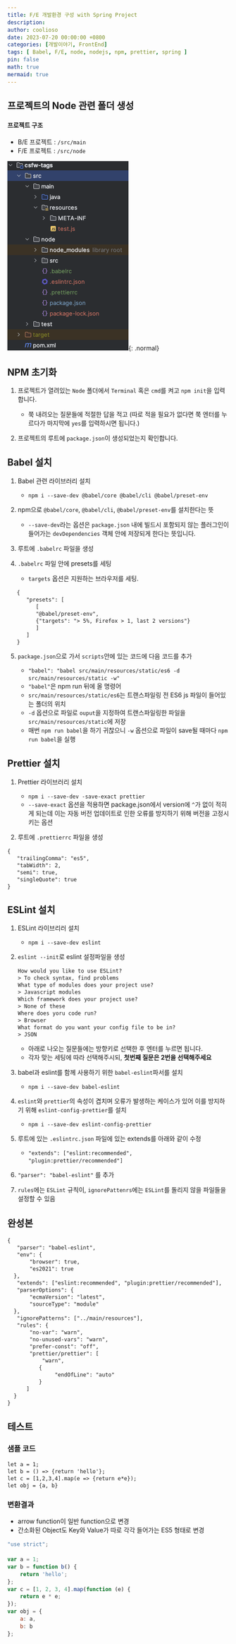 ```yaml
---
title: F/E 개발환경 구성 with Spring Project
description:
author: coolioso
date: 2023-07-20 00:00:00 +0800
categories: [개발이야기, FrontEnd]
tags: [ Babel, F/E, node, nodejs, npm, prettier, spring ]
pin: false
math: true
mermaid: true
---
```




## 프로젝트의 Node 관련 폴더 생성

#### 프로젝트 구조

- B/E 프로젝트 : `/src/main`
- F/E 프로젝트 : `/src/node`

![](/cms-assets/posts/2023/0720/fe-configuration-with-spring-step1.png){: .normal}

## NPM 초기화

1. 프로젝트가 열려있는 `Node`  폴더에서 `Terminal` 혹은 `cmd`를 켜고 `npm init`을 입력합니다.

   - 쭉 내려오는 질문들에 적절한 답을 적고 (따로 적을 필요가 없다면 쭉 엔터를 누르다가 마지막에 `yes`를 입력하시면 됩니다.)

2. 프로젝트의 루트에 `package.json`이 생성되었는지 확인합니다.



## Babel 설치

1. Babel 관련 라이브러리 설치

   - `npm i --save-dev @babel/core @babel/cli @babel/preset-env`

2. npm으로 `@babel/core`, `@babel/cli`, `@babel/preset-env`를 설치한다는 뜻

   - `--save-dev`라는 옵션은 `package.json` 내에 빌드시 포함되지 않는 플러그인이 들어가는 `devDependencies` 객체 안에 저장되게 한다는 뜻입니다.

3. 루트에 `.babelrc` 파일을 생성

4. `.babelrc` 파일 안에 presets를 세팅
   
   - `targets` 옵션은 지원하는 브라우저를 세팅. 
```
   {
      "presets": [
         [
         "@babel/preset-env",
         {"targets": "> 5%, Firefox > 1, last 2 versions"}
         ]
      ]
   }
```
5. `package.json`으로 가서 `scripts`안에 있는 코드에 다음 코드를 추가
   
   - `"babel": "babel src/main/resources/static/es6 -d src/main/resources/static -w"`
   - `"babel"`은 npm run 뒤에 올 명령어
   - `src/main/resources/static/es6`는 트랜스파일링 전 ES6 js 파일이 들어있는 폴더의 위치
   - `-d` 옵션으로 파일로 `ouput`을 지정하여 트랜스파일링한 파일을 `src/main/resources/static`에 저장
   - 매번 `npm run babel`을 하기 귀찮으니 `-w` 옵션으로 파일이 save될 때마다 `npm run babel`을 실행



## Prettier 설치

1. Prettier 라이브러리 설치

   - `npm i --save-dev -save-exact prettier`
   - `--save-exact` 옵션을 적용하면 package.json에서 version에 `^`가 없이 적히게 되는데 이는 자동 버전 업데이트로 인한 오류를 방지하기 위해 버전을 고정시키는 옵션

2. 루트에 `.prettierrc` 파일을 생성

```
{
   "trailingComma": "es5",
   "tabWidth": 2,
   "semi": true,
   "singleQuote": true
}
```



## ESLint 설치

1. ESLint 라이브리러 설치

   - `npm i --save-dev eslint`

2. `eslint --init`로 eslint 설정파일을 생성
   ```
   How would you like to use ESLint?
   > To check syntax, find problems
   What type of modules does your project use?
   > Javascript modules
   Which framework does your project use?
   > None of these
   Where does yoru code run?
   > Browser
   What format do you want your config file to be in?
   > JSON
   ```
   - 아래로 나오는 질문들에는 방향키로 선택한 후 엔터를 누르면 됩니다.
   - 각자 맞는 세팅에 따라 선택해주시되, **첫번째 질문은 2번을 선택해주세요**

3. babel과 eslint를 함께 사용하기 위한 `babel-eslint`파서를 설치

   - `npm i --save-dev babel-eslint`

4. `eslint`와 `prettier`의 속성이 겹치며 오류가 발생하는 케이스가 있어 이를 방지하기 위해 `eslint-config-prettier`를 설치

   - `npm i --save-dev eslint-config-prettier`

5. 루트에 있는 `.eslintrc.json` 파일에 있는 extends를 아래와 같이 수정

   - `"extends": ["eslint:recommended", "plugin:prettier/recommended"]`

6. `"parser": "babel-eslint"` 를 추가

7. `rules`에는 `ESLint` 규칙이, `ignorePattenrs`에는 `ESLint`를 돌리지 않을 파일들을 설정할 수 있음



## 완성본

```
{
   "parser": "babel-eslint",
   "env": {
       "browser": true,
       "es2021": true
  },
   "extends": ["eslint:recommended", "plugin:prettier/recommended"],
   "parserOptions": {
       "ecmaVersion": "latest",
       "sourceType": "module"
  },
   "ignorePatterns": ["../main/resources"],
   "rules": {
       "no-var": "warn",
       "no-unused-vars": "warn",
       "prefer-const": "off",
       "prettier/prettier": [
           "warn",
          {
               "endOfLine": "auto"
          }
      ]
  }
}
```



## 테스트

### 샘플 코드

```
let a = 1;
let b = () => {return 'hello'};
let c = [1,2,3,4].map(e => {return e*e});
let obj = {a, b}
```



### 변환결과

- arrow function이 일반 function으로 변경
- 간소화된 Object도 Key와 Value가 따로 각각 들어가는 ES5 형태로 변경

```js
"use strict";

var a = 1;
var b = function b() {
	return 'hello';
};
var c = [1, 2, 3, 4].map(function (e) {
	return e * e;
});
var obj = {
	a: a,
	b: b
};
```
